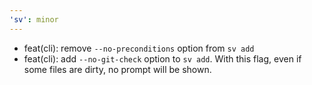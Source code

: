```yaml
---
'sv': minor
---
```


- feat(cli): remove `--no-preconditions` option from `sv add`
- feat(cli): add `--no-git-check` option to `sv add`. With this flag, even if some files are dirty, no prompt will be shown.
